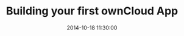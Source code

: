---
type: "Talk & Workshop"
title: "Building your first ownCloud App"
conference: "openSUSE Summit Asia"
location: "Beijing"
url: https://summit.opensuse.org
date:   2014-10-18 11:30:00
categories: speaking
---